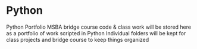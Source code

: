 # Python
Python Portfolio
MSBA bridge course code & class work will be stored here as a portfolio of work scripted in Python
Individual folders will be kept for class projects and bridge course to keep things organized
